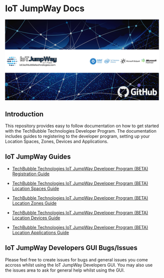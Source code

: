 # IoT JumpWay Docs

![TechBubble IoT JumpWay Docs](images/main/IoT-Jumpway.jpg)  

## Introduction

This repository provides easy to follow documentation on how to get started with the TechBubble Technologies Developer Program. The documentation includes guides to registering to the developer program, setting up your Location Spaces, Zones, Devices and Applications.

## IoT JumpWay Guides

- [TechBubble Technologies IoT JumpWay Developer Program (BETA) Registration Guide](https://github.com/TechBubbleTechnologies/IoT-JumpWay-Docs/blob/master/1-Registration.md "IoT JumpWay Developer Program (BETA) Registration Guide")

- [TechBubble Technologies IoT JumpWay Developer Program (BETA) Location Spaces Guide](https://github.com/TechBubbleTechnologies/IoT-JumpWay-Docs/blob/master/2-Location-Spaces.md "IoT JumpWay Developer Program (BETA) Location Spaces Guide")

- [TechBubble Technologies IoT JumpWay Developer Program (BETA) Location Zones Guide](https://github.com/TechBubbleTechnologies/IoT-JumpWay-Docs/blob/master/2-Location-Zones.md "IoT JumpWay Developer Program (BETA) Location Zones Guide")

- [TechBubble Technologies IoT JumpWay Developer Program (BETA) Location Devices Guide](https://github.com/TechBubbleTechnologies/IoT-JumpWay-Docs/blob/master/2-Location-Devices.md "IoT JumpWay Developer Program (BETA) Location Devices Guide")

- [TechBubble Technologies IoT JumpWay Developer Program (BETA) Location Applications Guide](https://github.com/TechBubbleTechnologies/IoT-JumpWay-Docs/blob/master/2-Location-Applications.md "IoT JumpWay Developer Program (BETA) Location Applications Guide")

## IoT JumpWay Developers GUI Bugs/Issues

Please feel free to create issues for bugs and general issues you come accross whilst using the IoT JumpWay Developers GUI. You may also use the issues area to ask for general help whilst using the GUI.